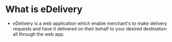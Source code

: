 # What is eDelivery
- eDelivery is a web application which enable merchant's to make delivery requests and have it delivered on their behalf to your desired destination all through the web app.